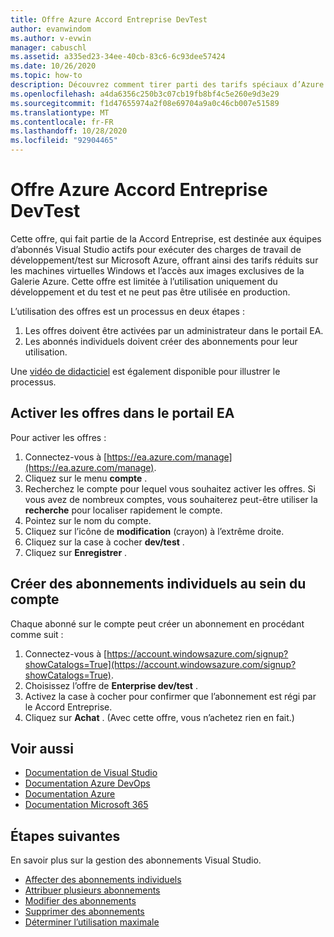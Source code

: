 ```yaml
---
title: Offre Azure Accord Entreprise DevTest
author: evanwindom
ms.author: v-evwin
manager: cabuschl
ms.assetid: a335ed23-34ee-40cb-83c6-6c93dee57424
ms.date: 10/26/2020
ms.topic: how-to
description: Découvrez comment tirer parti des tarifs spéciaux d’Azure DevTest disponibles pour les clients disposant d’un contrat entreprise
ms.openlocfilehash: a4da6356c250b3c07cb19fb8bf4c5e260e9d3e29
ms.sourcegitcommit: f1d47655974a2f08e69704a9a0c46cb007e51589
ms.translationtype: MT
ms.contentlocale: fr-FR
ms.lasthandoff: 10/28/2020
ms.locfileid: "92904465"
---
```

# <a name="azure-enterprise-agreement-devtest-offer"></a>Offre Azure Accord Entreprise DevTest

Cette offre, qui fait partie de la Accord Entreprise, est destinée aux équipes d’abonnés Visual Studio actifs pour exécuter des charges de travail de développement/test sur Microsoft Azure, offrant ainsi des tarifs réduits sur les machines virtuelles Windows et l’accès aux images exclusives de la Galerie Azure. Cette offre est limitée à l’utilisation uniquement du développement et du test et ne peut pas être utilisée en production.  

L’utilisation des offres est un processus en deux étapes :
1. Les offres doivent être activées par un administrateur dans le portail EA.
2. Les abonnés individuels doivent créer des abonnements pour leur utilisation. 

Une [vidéo de didacticiel](https://channel9.msdn.com/blogs/EA.Azure.com/Enabling-and-Creating-EA-DevTest-Subscriptions-through-the-EA-Portal) est également disponible pour illustrer le processus.  

## <a name="enable-offers-in-the-ea-portal"></a>Activer les offres dans le portail EA
Pour activer les offres :
1. Connectez-vous à [https://ea.azure.com/manage](https://ea.azure.com/manage).
0. Cliquez sur le menu **compte** .
0. Recherchez le compte pour lequel vous souhaitez activer les offres.  Si vous avez de nombreux comptes, vous souhaiterez peut-être utiliser la **recherche** pour localiser rapidement le compte. 
0. Pointez sur le nom du compte. 
0. Cliquez sur l’icône de **modification** (crayon) à l’extrême droite. 
0. Cliquez sur la case à cocher **dev/test** .
0. Cliquez sur **Enregistrer** .

## <a name="create-individual-subscriptions-within-the-account"></a>Créer des abonnements individuels au sein du compte
Chaque abonné sur le compte peut créer un abonnement en procédant comme suit :
1. Connectez-vous à [https://account.windowsazure.com/signup?showCatalogs=True](https://account.windowsazure.com/signup?showCatalogs=True).
0. Choisissez l’offre de **Enterprise dev/test** .
0. Activez la case à cocher pour confirmer que l’abonnement est régi par le Accord Entreprise. 
0. Cliquez sur **Achat** .  (Avec cette offre, vous n’achetez rien en fait.)

## <a name="see-also"></a>Voir aussi
- [Documentation de Visual Studio](/visualstudio/)
- [Documentation Azure DevOps](/azure/devops/)
- [Documentation Azure](/azure/)
- [Documentation Microsoft 365](/microsoft-365/)

## <a name="next-steps"></a>Étapes suivantes
En savoir plus sur la gestion des abonnements Visual Studio.
- [Affecter des abonnements individuels](assign-license.md)
- [Attribuer plusieurs abonnements](assign-license-bulk.md)
- [Modifier des abonnements](edit-license.md)
- [Supprimer des abonnements](delete-license.md)
- [Déterminer l’utilisation maximale](maximum-usage.md)